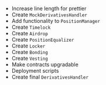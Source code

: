 - Increase line length for prettier
- Create `MockDerivativesHandler`
- Add functionality to `PositionManager`
- Create `Timelock`
- Create `Airdrop`
- Create `PositionEqualizer`
- Create `Locker`
- Create `Bonding`
- Create `Vesting`
- Make contracts upgradable
- Deployment scripts
- Create final `DerivativesHandler`
